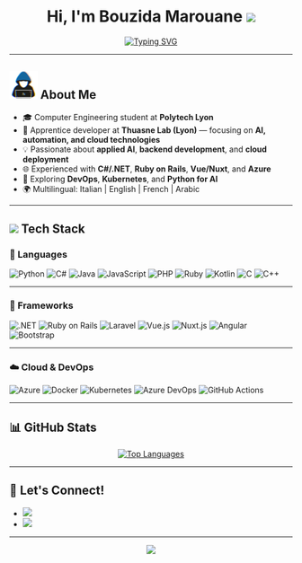 <h1 align="center"><b>Hi, I'm Bouzida Marouane</b> <img src="https://media.giphy.com/media/hvRJCLFzcasrR4ia7z/giphy.gif" width="35"></h1>

<p align="center">
  <a href="https://git.io/typing-svg">
    <img src="https://readme-typing-svg.herokuapp.com?font=Fira+Code&pause=1000&color=4F46E5&center=true&vCenter=true&width=500&lines=Welcome+to+my+GitHub!;cComputer+Engineering+Student+@Polytech+Lyon;Apprentice+Developer+@Thuasne;AI+%7C+Cloud+%7C+DevOps+Enthusiast" alt="Typing SVG" />
  </a>
</p>

---

## <picture><img src="https://github.com/0xAbdulKhalid/0xAbdulKhalid/raw/main/assets/mdImages/about_me.gif" width="50px"></picture> **About Me**

- 🎓 Computer Engineering student at **Polytech Lyon**
- 💼 Apprentice developer at **Thuasne Lab (Lyon)** — focusing on **AI, automation, and cloud technologies**
- 💡 Passionate about **applied AI**, **backend development**, and **cloud deployment**
- 🌐 Experienced with **C#/.NET**, **Ruby on Rails**, **Vue/Nuxt**, and **Azure**
- 🚀 Exploring **DevOps**, **Kubernetes**, and **Python for AI**
- 🌍 Multilingual: Italian | English | French | Arabic 

---

## <img src="https://media2.giphy.com/media/QssGEmpkyEOhBCb7e1/giphy.gif" width="25"><b> Tech Stack</b>

<p align="center">

### 💬 Languages  
![Python](https://img.shields.io/badge/Python-%2314354C.svg?style=for-the-badge&logo=python&logoColor=white)
![C#](https://img.shields.io/badge/C%23-%23239120.svg?style=for-the-badge&logo=c-sharp&logoColor=white)
![Java](https://img.shields.io/badge/Java-%23ED8B00.svg?style=for-the-badge&logo=openjdk&logoColor=white)
![JavaScript](https://img.shields.io/badge/JavaScript-%23323330.svg?style=for-the-badge&logo=javascript&logoColor=%23F7DF1E)
![PHP](https://img.shields.io/badge/PHP-%23777BB4.svg?style=for-the-badge&logo=php&logoColor=white)
![Ruby](https://img.shields.io/badge/Ruby-CC342D?style=for-the-badge&logo=ruby&logoColor=white)
![Kotlin](https://img.shields.io/badge/Kotlin-0095D5?style=for-the-badge&logo=kotlin&logoColor=white)
![C](https://img.shields.io/badge/C-%232370ED.svg?style=for-the-badge&logo=c&logoColor=white)
![C++](https://img.shields.io/badge/C++-%2300599C.svg?style=for-the-badge&logo=c%2B%2B&logoColor=white)

---

### 🧩 Frameworks  
![.NET](https://img.shields.io/badge/.NET-5C2D91?style=for-the-badge&logo=.net&logoColor=white)
![Ruby on Rails](https://img.shields.io/badge/Ruby_on_Rails-CC0000?style=for-the-badge&logo=ruby-on-rails&logoColor=white)
![Laravel](https://img.shields.io/badge/Laravel-%23FF2D20.svg?style=for-the-badge&logo=laravel&logoColor=white)
![Vue.js](https://img.shields.io/badge/Vue.js-35495E?style=for-the-badge&logo=vuedotjs&logoColor=4FC08D)
![Nuxt.js](https://img.shields.io/badge/Nuxt.js-00C58E?style=for-the-badge&logo=nuxtdotjs&logoColor=white)
![Angular](https://img.shields.io/badge/Angular-%23DD0031.svg?style=for-the-badge&logo=angular&logoColor=white)
![Bootstrap](https://img.shields.io/badge/Bootstrap-%238511FA.svg?style=for-the-badge&logo=bootstrap&logoColor=white)

---

### ☁️ Cloud & DevOps  
![Azure](https://img.shields.io/badge/Microsoft%20Azure-0089D6?style=for-the-badge&logo=microsoft-azure&logoColor=white)
![Docker](https://img.shields.io/badge/Docker-0db7ed?style=for-the-badge&logo=docker&logoColor=white)
![Kubernetes](https://img.shields.io/badge/Kubernetes-326ce5.svg?style=for-the-badge&logo=kubernetes&logoColor=white)
![Azure DevOps](https://img.shields.io/badge/Azure%20DevOps-0078D7?style=for-the-badge&logo=azure-devops&logoColor=white)
![GitHub Actions](https://img.shields.io/badge/GitHub%20Actions-%232671E5.svg?style=for-the-badge&logo=githubactions&logoColor=white)

</p>

---

## 📊 GitHub Stats

<div align="center">

<a href="https://github.com/maru-775">
  <img src="https://github-readme-stats.vercel.app/api/top-langs?username=maru-775&show_icons=true&layout=compact&title_color=7A7ADB&icon_color=2234AE&text_color=D3D3D3&bg_color=0,000000,130F40" width="380" alt="Top Languages" />
</a>

</div>

---

## 🤝 Let's Connect!

<div align="left">

<ul>
<li>
<a href="https://linkedin.com/in/marouane775" target="_blank">
<img src="https://img.shields.io/badge/LinkedIn-Maru775-%230077B5.svg?style=for-the-badge&logo=linkedin&logoColor=white" />
</a>
</li>

<li>
<a href="mailto:bouzida.marouane@gmail.com">
<img src="https://img.shields.io/badge/Email-bouzida.marouane@gmail.com-%23EA4335.svg?style=for-the-badge&logo=gmail&logoColor=white" />
</a>
</li>
</ul>

</div>

---

<p align="center">
  <img src="https://user-images.githubusercontent.com/73097560/115834477-dbab4500-a447-11eb-908a-139a6edaec5c.gif">
</p>
